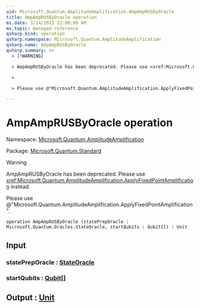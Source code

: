 ```yaml
---
uid: Microsoft.Quantum.AmplitudeAmplification.AmpAmpRUSByOracle
title: AmpAmpRUSByOracle operation
ms.date: 3/14/2022 12:00:00 AM
ms.topic: managed-reference
qsharp.kind: operation
qsharp.namespace: Microsoft.Quantum.AmplitudeAmplification
qsharp.name: AmpAmpRUSByOracle
qsharp.summary: >+
  > [!WARNING]

  > AmpAmpRUSByOracle has been deprecated. Please use <xref:Microsoft.Quantum.AmplitudeAmplification.ApplyFixedPointAmplification> instead.

  >

  > Please use @"Microsoft.Quantum.AmplitudeAmplification.ApplyFixedPointAmplification".

---
```


# AmpAmpRUSByOracle operation

Namespace: [Microsoft.Quantum.AmplitudeAmplification](xref:Microsoft.Quantum.AmplitudeAmplification)

Package: [Microsoft.Quantum.Standard](https://nuget.org/packages/Microsoft.Quantum.Standard)


> [!WARNING]
> AmpAmpRUSByOracle has been deprecated. Please use <xref:Microsoft.Quantum.AmplitudeAmplification.ApplyFixedPointAmplification> instead.
>
> Please use @"Microsoft.Quantum.AmplitudeAmplification.ApplyFixedPointAmplification".



```qsharp
operation AmpAmpRUSByOracle (statePrepOracle : Microsoft.Quantum.Oracles.StateOracle, startQubits : Qubit[]) : Unit
```


## Input

### statePrepOracle : [StateOracle](xref:Microsoft.Quantum.Oracles.StateOracle)




### startQubits : [Qubit](xref:microsoft.quantum.qsharp.valueliterals#qubit-literals)[]





## Output : [Unit](xref:microsoft.quantum.qsharp.valueliterals#unit-literal)

